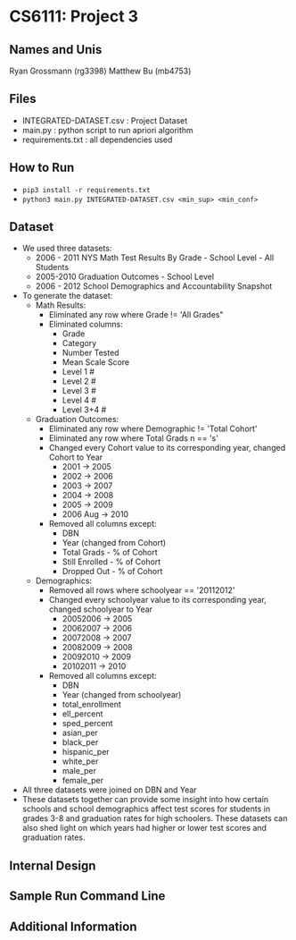 # CS6111: Project 3
## Names and Unis
Ryan Grossmann (rg3398)
Matthew Bu (mb4753)

## Files
* INTEGRATED-DATASET.csv : Project Dataset
* main.py : python script to run apriori algorithm
* requirements.txt : all dependencies used

## How to Run
* `pip3 install -r requirements.txt`
* `python3 main.py INTEGRATED-DATASET.csv <min_sup> <min_conf>`

## Dataset
* We used three datasets:
    * 2006 - 2011 NYS Math Test Results By Grade - School Level - All Students
    * 2005-2010 Graduation Outcomes - School Level
    * 2006 - 2012 School Demographics and Accountability Snapshot
* To generate the dataset:
    * Math Results:
        * Eliminated any row where Grade != 'All Grades"
        * Eliminated columns: 
            * Grade
            * Category
            * Number Tested
            * Mean Scale Score
            * Level 1 #
            * Level 2 #
            * Level 3 #
            * Level 4 #
            * Level 3+4 #
    * Graduation Outcomes:
        * Eliminated any row where Demographic != 'Total Cohort'
        * Eliminated any row where Total Grads n == 's'
        * Changed every Cohort value to its corresponding year, changed Cohort to Year
            * 2001 -> 2005
            * 2002 -> 2006
            * 2003 -> 2007
            * 2004 -> 2008
            * 2005 -> 2009
            * 2006 Aug -> 2010
        * Removed all columns except:
            * DBN
            * Year (changed from Cohort)
            * Total Grads - % of Cohort
            * Still Enrolled - % of Cohort
            * Dropped Out - % of Cohort
    * Demographics:
        * Removed all rows where schoolyear == '20112012'
        * Changed every schoolyear value to its corresponding year, changed schoolyear to Year
            * 20052006 -> 2005
            * 20062007 -> 2006
            * 20072008 -> 2007
            * 20082009 -> 2008
            * 20092010 -> 2009
            * 20102011 -> 2010
        * Removed all columns except:
            * DBN
            * Year (changed from schoolyear)
            * total_enrollment
            * ell_percent
            * sped_percent
            * asian_per
            * black_per
            * hispanic_per
            * white_per
            * male_per
            * female_per
* All three datasets were joined on DBN and Year
* These datasets together can provide some insight into how certain schools and school demographics affect test scores for students in grades 3-8 and graduation rates for high schoolers. These datasets can also shed light on which years had higher or lower test scores and graduation rates.

## Internal Design

## Sample Run Command Line

## Additional Information
        

